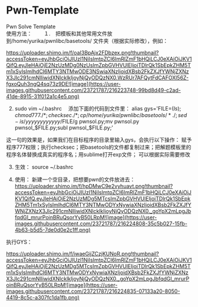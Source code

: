 # Pwn-Template
Pwn Solve Template  
使用方法：　　
１.　把模板和其他常用文件放到/home/yurika/pwnlibc/basetools/ 文件夹（根据实际修改），例如：

https://uploader.shimo.im/f/oaI3BpAjx2FDbzex.png!thumbnail?accessToken=eyJhbGciOiJIUzI1NiIsImtpZCI6ImRlZmF1bHQiLCJ0eXAiOiJKV1QifQ.eyJleHAiOjE2NzUzMDg0NzUsImZpbGVHVUlEIjoiTDlrQk1SbEpkZHM5Tm1xSyIsImlhdCI6MTY3NTMwODE3NSwiaXNzIjoidXBsb2FkZXJfYWNjZXNzX3Jlc291cmNlIiwidXNlcklkIjoyNjQyODQzNX0.WzRUr7AFQytFdCAFOXl56Z-fgxoQuh3ngQ4sq73z9DE![image](https://user-images.githubusercontent.com/23721787/216223748-99bd8d49-c2ad-41de-8915-31f012a1c4e5.png)

2. sudo vim ~/.bashrc
　添加下面的代码到文件里：
 alias gys='FILE=$(ls);chmod 777 ./*;checksec ./*;cp /home/yurika/pwnlibc/basetools/* ./;sed -i s/yyyyyyyyyyyy/$FILE/g pwnsol.py;mv pwnsol.py pwnsol_$FILE.py;subl pwnsol_$FILE.py;'
 
这一句的效果是，如果我们在目标程序的目录里输入gys，会执行以下操作：
赋予程序777权限；执行checksec；把basetools的文件都复制过来；把解题模板里的程序名体替换成真实的程序名；用sublime打开exp文件；
可以根据实际需要修改

3. 生效： 
source ~/.bashrc  

4. 使用：
新建一个空目录，把想要pwn的文件放进去：
https://uploader.shimo.im/f/hpDMwC9e2vyhuavt.png!thumbnail?accessToken=eyJhbGciOiJIUzI1NiIsImtpZCI6ImRlZmF1bHQiLCJ0eXAiOiJKV1QifQ.eyJleHAiOjE2NzUzMDg5MTcsImZpbGVHVUlEIjoiTDlrQk1SbEpkZHM5Tm1xSyIsImlhdCI6MTY3NTMwODYxNywiaXNzIjoidXBsb2FkZXJfYWNjZXNzX3Jlc291cmNlIiwidXNlcklkIjoyNjQyODQzNX0._goYpX2mLpgJbfqdGI_mrurPoinBRuQsorYyB50LRpM![image](https://user-images.githubusercontent.com/23721787/216224808-35c5b027-15fb-4b63-b5d5-7de0d0e2c1ff.png)

执行GYS：

https://uploader.shimo.im/f/iwaeGijZCzjKUNoR.png!thumbnail?accessToken=eyJhbGciOiJIUzI1NiIsImtpZCI6ImRlZmF1bHQiLCJ0eXAiOiJKV1QifQ.eyJleHAiOjE2NzUzMDg5MTcsImZpbGVHVUlEIjoiTDlrQk1SbEpkZHM5Tm1xSyIsImlhdCI6MTY3NTMwODYxNywiaXNzIjoidXBsb2FkZXJfYWNjZXNzX3Jlc291cmNlIiwidXNlcklkIjoyNjQyODQzNX0._goYpX2mLpgJbfqdGI_mrurPoinBRuQsorYyB50LRpM![image](https://user-images.githubusercontent.com/23721787/216224835-07133a20-8050-4419-8c5c-a307fc1da1fb.png)






